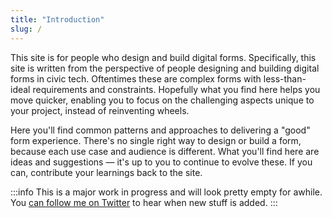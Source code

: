 ```yaml
---
title: "Introduction"
slug: /
---
```


This site is for people who design and build digital forms. Specifically, this site is written from the perspective of people designing and building digital forms in civic tech. Oftentimes these are complex forms with less-than-ideal requirements and constraints. Hopefully what you find here helps you move quicker, enabling you to focus on the challenging aspects unique to your project, instead of reinventing wheels.

Here you'll find common patterns and approaches to delivering a "good" form experience. There's no single right way to design or build a form, because each use case and audience is different. What you'll find here are ideas and suggestions — it's up to you to continue to evolve these. If you can, contribute your learnings back to the site.

:::info
This is a major work in progress and will look pretty empty for awhile. You [can follow me on Twitter](https://twitter.com/sawyerh) to hear when new stuff is added.
:::
